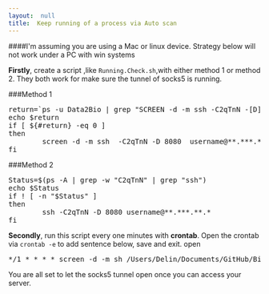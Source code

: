 ```yaml
---
layout:  null
title:  Keep running of a process via Auto scan
---
```

####I'm assuming you are using a Mac or linux device. Strategy below will not work under a PC with win systems

**Firstly**, create a script ,like `Running.Check.sh`,with either method 1 or method 2. They both work for make sure the tunnel of socks5 is running.

###Method 1
<pre>
return=`ps -u Data2Bio | grep "SCREEN -d -m ssh -C2qTnN -[D] 8080 username@**.***.**.*"`
echo $return
if [ ${#return} -eq 0 ] 
then
        screen -d -m ssh  -C2qTnN -D 8080  username@**.***.**.*
fi
</pre>

###Method 2
<pre>
Status=$(ps -A | grep -w "C2qTnN" | grep "ssh")
echo $Status
if ! [ -n "$Status" ]
then
        ssh -C2qTnN -D 8080 username@**.***.**.*
fi
</pre>

**Secondly**, run this script every one minutes with **crontab**. Open the crontab via `crontab -e` to add sentence below, save and exit. 
open
<pre>
*/1 * * * * screen -d -m sh /Users/Delin/Documents/GitHub/Bioinfo_Delin/Scripts_Tools/Running.Check.sh
</pre>

You are all set to let the socks5 tunnel open once you can access your server.


